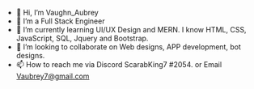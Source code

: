 - 👋 Hi, I’m Vaughn_Aubrey
- 👀 I’m a Full Stack Engineer
- 🌱 I’m currently learning UI/UX Design and MERN. I know HTML, CSS, JavaScript, SQL, Jquery and Bootstrap.
- 💞️ I’m looking to collaborate on Web designs, APP development, bot designs.  
- 📫 How to reach me via Discord ScarabKing7 #2054. or Email Vaubrey7@gmail.com
<!---
vaubrey7/vaubrey7 is a ✨ special ✨ repository because its `README.md` (this file) appears on your GitHub profile.
You can click the Preview link to take a look at your changes.
--->
